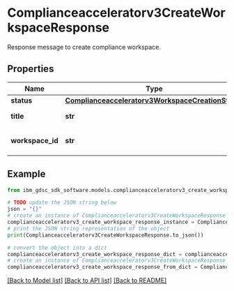 # Complianceacceleratorv3CreateWorkspaceResponse

Response message to create compliance workspace.

## Properties

Name | Type | Description | Notes
------------ | ------------- | ------------- | -------------
**status** | [**Complianceacceleratorv3WorkspaceCreationStatus**](Complianceacceleratorv3WorkspaceCreationStatus.md) |  | [optional] 
**title** | **str** | More info of the step. | [optional] 
**workspace_id** | **str** | The id of the workspace. | [optional] 

## Example

```python
from ibm_gdsc_sdk_software.models.complianceacceleratorv3_create_workspace_response import Complianceacceleratorv3CreateWorkspaceResponse

# TODO update the JSON string below
json = "{}"
# create an instance of Complianceacceleratorv3CreateWorkspaceResponse from a JSON string
complianceacceleratorv3_create_workspace_response_instance = Complianceacceleratorv3CreateWorkspaceResponse.from_json(json)
# print the JSON string representation of the object
print(Complianceacceleratorv3CreateWorkspaceResponse.to_json())

# convert the object into a dict
complianceacceleratorv3_create_workspace_response_dict = complianceacceleratorv3_create_workspace_response_instance.to_dict()
# create an instance of Complianceacceleratorv3CreateWorkspaceResponse from a dict
complianceacceleratorv3_create_workspace_response_from_dict = Complianceacceleratorv3CreateWorkspaceResponse.from_dict(complianceacceleratorv3_create_workspace_response_dict)
```
[[Back to Model list]](../README.md#documentation-for-models) [[Back to API list]](../README.md#documentation-for-api-endpoints) [[Back to README]](../README.md)


